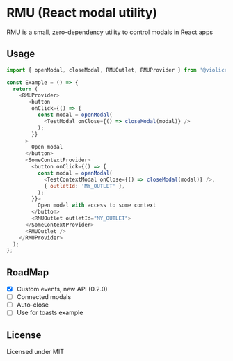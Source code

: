 # RMU (React modal utility)

RMU is a small, zero-dependency utility to control modals in React apps

<!-- ## Installation

```bash
npm install --save @violice/rmu
yarn add @violice/rmu
``` -->

## Usage

```js
import { openModal, closeModal, RMUOutlet, RMUProvider } from '@violice/rmu';

const Example = () => {
  return (
    <RMUProvider>
       <button
        onClick={() => {
          const modal = openModal(
            <TestModal onClose={() => closeModal(modal)} />
          );
        }}
      >
        Open modal
      </button>
      <SomeContextProvider>
        <button onClick={() => {
          const modal = openModal(
            <TestContextModal onClose={() => closeModal(modal)} />,
            { outletId: 'MY_OUTLET' },
          );
        }}>
          Open modal with access to some context
        </button>
        <RMUOutlet outletId="MY_OUTLET">
      </SomeContextProvider>
      <RMUOutlet />
    </RMUProvider>
  );
};
```

## RoadMap
- [x] Custom events, new API (0.2.0)
- [ ] Connected modals
- [ ] Auto-close 
- [ ] Use for toasts example

## License

Licensed under MIT
